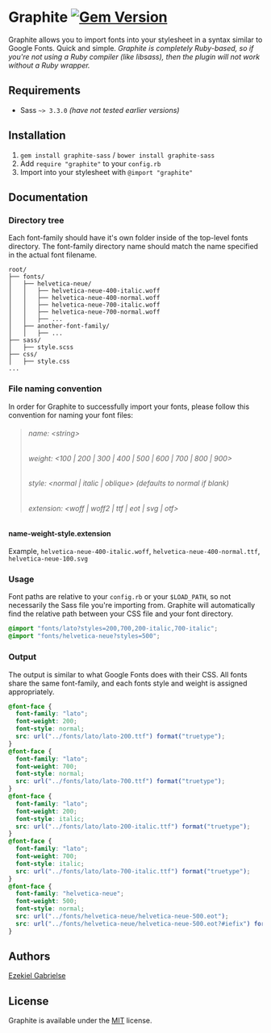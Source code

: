 # Graphite [![Gem Version](https://badge.fury.io/rb/graphite-sass.svg)](http://badge.fury.io/rb/graphite-sass)

Graphite allows you to import fonts into your stylesheet in a syntax similar to Google Fonts. Quick and simple. _Graphite is completely Ruby-based, so if you're not using a Ruby compiler (like libsass), then the plugin will not work without a Ruby wrapper._

## Requirements

* Sass `~> 3.3.0` _(have not tested earlier versions)_

## Installation

1. `gem install graphite-sass` / `bower install graphite-sass`
2. Add `require "graphite"` to your `config.rb`
3. Import into your stylesheet with `@import "graphite"`

## Documentation

### Directory tree

Each font-family should have it's own folder inside of the top-level fonts directory. The font-family directory name should match the name specified in the actual font filename.

```
root/
├── fonts/
│   ├── helvetica-neue/
│   │   ├── helvetica-neue-400-italic.woff
│   │   ├── helvetica-neue-400-normal.woff
│   │   ├── helvetica-neue-700-italic.woff
│   │   ├── helvetica-neue-700-normal.woff
│   │   ├── ...
│   ├── another-font-family/
│   │   ├── ...
├── sass/
│   ├── style.scss
├── css/
│   ├── style.css
...
```

### File naming convention

In order for Graphite to successfully import your fonts, please follow this convention for naming your font files:

> ###### name: \<string\>
> ###### weight: \<100 | 200 | 300 | 400 | 500 | 600 | 700 | 800 | 900\>
> ###### style: \<normal | italic | oblique\> (defaults to normal if blank)
> ###### extension: \<woff | woff2 | ttf | eot | svg | otf\>

#### name-weight-style.extension

Example,
`helvetica-neue-400-italic.woff`, `helvetica-neue-400-normal.ttf`, `helvetica-neue-100.svg`

### Usage

Font paths are relative to your `config.rb` or your `$LOAD_PATH`, so not necessarily the Sass file you're importing from. Graphite will automatically find the relative path between your CSS file and your font directory.

```scss
@import "fonts/lato?styles=200,700,200-italic,700-italic";
@import "fonts/helvetica-neue?styles=500";
```

### Output

The output is similar to what Google Fonts does with their CSS. All fonts share the same font-family, and each fonts style and weight is assigned appropriately.

```scss
@font-face {
  font-family: "lato";
  font-weight: 200;
  font-style: normal;
  src: url("../fonts/lato/lato-200.ttf") format("truetype");
}
@font-face {
  font-family: "lato";
  font-weight: 700;
  font-style: normal;
  src: url("../fonts/lato/lato-700.ttf") format("truetype");
}
@font-face {
  font-family: "lato";
  font-weight: 200;
  font-style: italic;
  src: url("../fonts/lato/lato-200-italic.ttf") format("truetype");
}
@font-face {
  font-family: "lato";
  font-weight: 700;
  font-style: italic;
  src: url("../fonts/lato/lato-700-italic.ttf") format("truetype");
}
@font-face {
  font-family: "helvetica-neue";
  font-weight: 500;
  font-style: normal;
  src: url("../fonts/helvetica-neue/helvetica-neue-500.eot");
  src: url("../fonts/helvetica-neue/helvetica-neue-500.eot?#iefix") format("embedded-opentype"), url("../fonts/helvetica-neue/helvetica-neue-500.woff") format("woff"), url("../fonts/helvetica-neue/helvetica-neue-500.ttf") format("truetype"), url("../fonts/helvetica-neue/helvetica-neue-500.svg#helvetica-neue") format("svg");
}
```

## Authors

[Ezekiel Gabrielse](http://ezekielg.com)

## License

Graphite is available under the [MIT](http://opensource.org/licenses/MIT) license.
